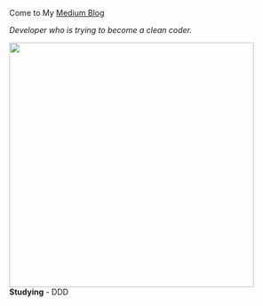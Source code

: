 <!--
**BAEKJungHo/BAEKJungHo** is a ✨ _special_ ✨ repository because its `README.md` (this file) appears on your GitHub profile.

Here are some ideas to get you started:

- 🔭 I’m currently working on ...
- 🌱 I’m currently learning ...
- 👯 I’m looking to collaborate on ...
- 🤔 I’m looking for help with ...
- 💬 Ask me about ...
- 📫 How to reach me: ...
- 😄 Pronouns: ...
- ⚡ Fun fact: ...
-->

Come to My [Medium Blog](https://webdevtechblog.com)

_Developer who is trying to become a clean coder._

<p align="left">
<img src="https://github-readme-stats.vercel.app/api?username=BAEKJungHo&show_icons=true&theme=blue-green" width="440"/> 
  <strong>Studying</strong>
    - DDD
</p>

